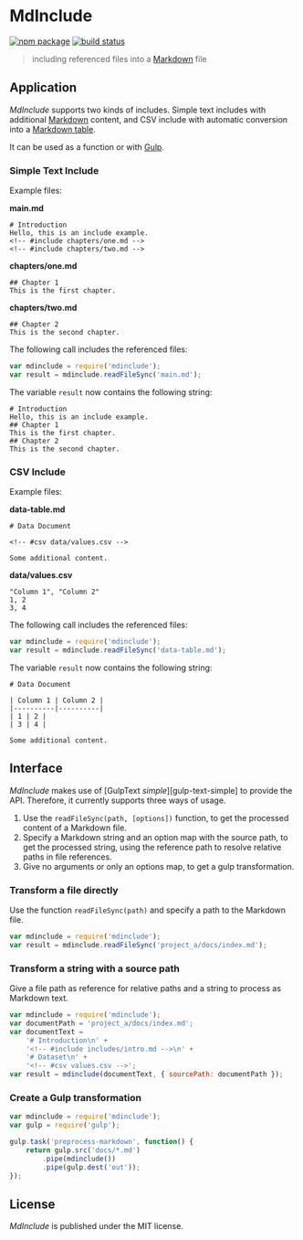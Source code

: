 # MdInclude

[![npm package][npm-img]][npm-url]
[![build status][travis-img]][travis-url]

> including referenced files into a [Markdown] file

## Application

_MdInclude_ supports two kinds of includes.
Simple text includes with additional [Markdown] content,
and CSV include with automatic conversion into a [Markdown table][mdtables].

It can be used as a function or with [Gulp].

### Simple Text Include

Example files:

**main.md**

```
# Introduction
Hello, this is an include example.
<!-- #include chapters/one.md -->
<!-- #include chapters/two.md -->
```

**chapters/one.md**

```
## Chapter 1
This is the first chapter.
```

**chapters/two.md**

```
## Chapter 2
This is the second chapter.
```

The following call includes the referenced files:

``` js
var mdinclude = require('mdinclude');
var result = mdinclude.readFileSync('main.md');
```

The variable `result` now contains the following string:

```
# Introduction
Hello, this is an include example.
## Chapter 1
This is the first chapter.
## Chapter 2
This is the second chapter.
```

### CSV Include

Example files:

**data-table.md**

```
# Data Document

<!-- #csv data/values.csv -->

Some additional content.
```

**data/values.csv**

```
"Column 1", "Column 2"
1, 2
3, 4
```

The following call includes the referenced files:

``` js
var mdinclude = require('mdinclude');
var result = mdinclude.readFileSync('data-table.md');
```

The variable `result` now contains the following string:

```
# Data Document

| Column 1 | Column 2 |
|----------|----------|
| 1 | 2 |
| 3 | 4 |

Some additional content.
```

## Interface

_MdInclude_ makes use of [GulpText _simple_][gulp-text-simple] to provide the API.
Therefore, it currently supports three ways of usage.

1. Use the `readFileSync(path, [options])` function, to get the processed
   content of a Markdown file.
2. Specify a Markdown string and an option map with the source path,
   to get the processed string, using the reference path to resolve
   relative paths in file references.
3. Give no arguments or only an options map, to get a gulp transformation.

### Transform a file directly

Use the function `readFileSync(path)` and specify a path to the Markdown file.

``` js
var mdinclude = require('mdinclude');
var result = mdinclude.readFileSync('project_a/docs/index.md');
```

### Transform a string with a source path

Give a file path as reference for relative paths and a string
to process as Markdown text.

``` js
var mdinclude = require('mdinclude');
var documentPath = 'project_a/docs/index.md';
var documentText =
	'# Introduction\n' +
	'<!-- #include includes/intro.md -->\n' +
	'# Dataset\n' +
	'<!-- #csv values.csv -->';
var result = mdinclude(documentText, { sourcePath: documentPath });
```

### Create a Gulp transformation

``` js
var mdinclude = require('mdinclude');
var gulp = require('gulp');

gulp.task('preprocess-markdown', function() {
	return gulp.src('docs/*.md')
		.pipe(mdinclude())
		.pipe(gulp.dest('out'));
});
```

## License

_MdInclude_ is published under the MIT license.

[npm-url]: https://www.npmjs.com/package/mdinclude
[npm-img]: https://img.shields.io/npm/v/mdinclude.svg
[travis-img]: https://img.shields.io/travis/mastersign/mdinclude/master.svg
[travis-url]: https://travis-ci.org/mastersign/mdinclude
[Gulp]: http://gulp.js
[Markdown]: https://daringfireball.net/projects/markdown/
[mdtables]: https://michelf.ca/projects/php-markdown/extra/#table

